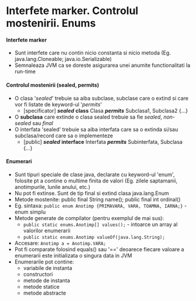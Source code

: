# Interfete marker. Controlul mostenirii. Enums

#### Interfete marker
- Sunt interfete care nu contin nicio constanta si nicio metoda (Eg. java.lang.Cloneable; java.io.Serializable)
- Semnaleaza JVM ca se doreste asigurarea unei anumite functionalitati la run-time

#### Controlul mostenirii (sealed, permits)
- O clasa '_sealed_' trebuie sa aiba subclase, subclase care o extind si care vor fi listate de keyword-ul '_permits_'
  - [specificator] **_sealed_** **class** Clasa **_permits_** Subclasa1, Subclasa2 {...}
- O **subclasa** care extinde o clasa sealed trebuie sa fie _sealed_, _non-sealed_ sau _final_
- O interfata 'sealed' trebuie sa aiba interfata care sa o extinda si/sau subclasa/record care sa o implementeze
  - [public] **_sealed_** **interface** Interfata **_permits_** Subinterfata, Subclasa {...}

#### Enumerari
- Sunt tipuri speciale de clase java, declarate cu keyword-ul 'enum', folosite pt a contine o multime finita de valori (Eg. zilele saptamanii, anotimpurile, lunile anului, etc.)
- Nu pot fi extinse. Sunt de tip final si extind clasa java.lang.Enum
- Metode mostenite: public final String name(); public final int ordinal()
- Eg. sintaxa: `public enum Anotimp {PRIMAVARA, VARA, TOAMNA, IARNA;}` - enum simplu
- Metode generate de compilator (pentru exemplul de mai sus):
  - `public static enums.Anotimp[] values();` - intoarce un array al valorilor enumerarii
  - `public static enums.Anotimp valueOf(java.lang.String);`
- Accesare: `Anotimp a = Anotimp.VARA;`
- Pot fi comparate folosind equals() sau '==' deoarece fiecare valoare a enumerarii este initializata o singura data in JVM
- Enumerarile pot contine:
  - variabile de instanta
  - constructori
  - metode de instanta
  - metode statice
  - metode abstracte
